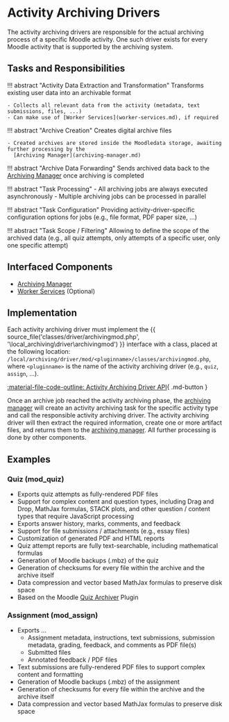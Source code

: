 # Activity Archiving Drivers

The activity archiving drivers are responsible for the actual archiving process of a specific Moodle activity. One such
driver exists for every Moodle activity that is supported by the archiving system.


## Tasks and Responsibilities

!!! abstract "Activity Data Extraction and Transformation"
    Transforms existing user data into an archivable format
    
    - Collects all relevant data from the activity (metadata, text submissions, files, ...)
    - Can make use of [Worker Services](worker-services.md), if required

!!! abstract "Archive Creation"
    Creates digital archive files
    
    - Created archives are stored inside the Moodledata storage, awaiting further processing by the
      [Archiving Manager](archiving-manager.md)

!!! abstract "Archive Data Forwarding"
    Sends archived data back to the [Archiving Manager](archiving-manager.md) once archiving is completed

!!! abstract "Task Processing"
    - All archiving jobs are always executed asynchronously
    - Multiple archiving jobs can be processed in parallel

!!! abstract "Task Configuration"
    Providing activity-driver-specific configuration options for jobs (e.g., file format, PDF paper size, ...)

!!! abstract "Task Scope / Filtering"
    Allowing to define the scope of the archived data (e.g., all quiz attempts, only attempts of a specific user, only
    one specific attempt)


## Interfaced Components

- [Archiving Manager](archiving-manager.md)
- [Worker Services](worker-services.md) (Optional)


## Implementation

Each activity archiving driver must implement the {{ source_file('classes/driver/archivingmod.php', '\\local_archiving\\driver\\archivingmod') }} interface with a class, placed
at the following location: `/local/archiving/driver/mod/<pluginname>/classes/archivingmod.php`, where `<pluginname>` is
the name of the activity archiving driver (e.g., `quiz`, `assign`, ...).

[:material-file-code-outline: Activity Archiving Driver API](../api/activity-archiving-drivers.md){ .md-button }

Once an archive job reached the activity archiving phase, the [archiving manager](archiving-manager.md) will create an
activity archiving task for the specific activity type and call the responsible activity archiving driver. The activity
archiving driver will then extract the required information, create one or more artifact files, and returns them to the
[archiving manager](archiving-manager.md). All further processing is done by other components.


## Examples

### Quiz (mod_quiz)

- Exports quiz attempts as fully-rendered PDF files
- Support for complex content and question types, including Drag and Drop, MathJax formulas, STACK plots, and other
  question / content types that require JavaScript processing
- Exports answer history, marks, comments, and feedback
- Support for file submissions / attachments (e.g., essay files)
- Customization of generated PDF and HTML reports
- Quiz attempt reports are fully text-searchable, including mathematical formulas
- Generation of Moodle backups (.mbz) of the quiz
- Generation of checksums for every file within the archive and the archive itself
- Data compression and vector based MathJax formulas to preserve disk space
- Based on the Moodle [Quiz Archiver](https://moodle.org/plugins/quiz_archiver) Plugin


### Assignment (mod_assign)

- Exports ...
    - Assignment metadata, instructions, text submissions, submission metadata, grading, feedback, and comments as PDF
      file(s)
    - Submitted files
    - Annotated feedback / PDF files
- Text submissions are fully-rendered PDF files to support complex content and formatting
- Generation of Moodle backups (.mbz) of the assignment
- Generation of checksums for every file within the archive and the archive itself
- Data compression and vector based MathJax formulas to preserve disk space

